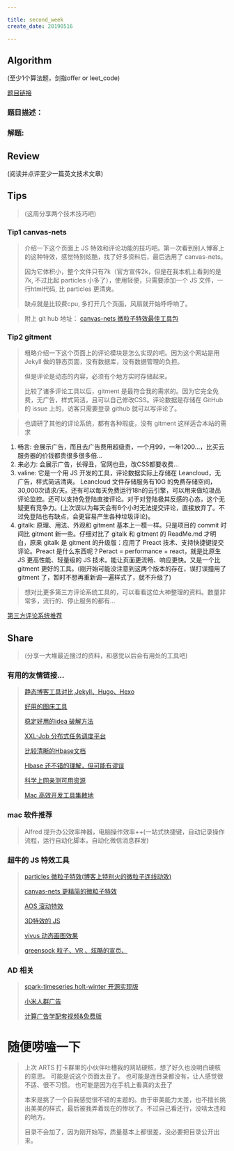 ```yaml
---

title: second_week
create_date: 20190516

---
```



## AIgorithm
(至少1个算法题，剑指offer or leet_code)

[题目链接]()

### 题目描述：



### 解题:


## Review
(阅读并点评至少一篇英文技术文章)


## Tips
> 
> (这周分享两个技术技巧吧)

### Tip1 canvas-nets
>
> 介绍一下这个页面上 JS 特效和评论功能的技巧吧。第一次看到别人博客上的这种特效，感觉特别炫酷，找了好多资料后，最后选用了 canvas-nets。
>
> 因为它体积小，整个文件只有7k（官方宣传2k，但是在我本机上看到的是7k, 不过比起 particles 小多了），使用轻便，只需要添加一个 JS 文件，一行html代码, 比 particles 更清爽。
>
> 缺点就是比较费cpu, 多打开几个页面，风扇就开始呼呼响了。

>
> 附上 git hub 地址：
> [canvas-nets 微粒子特效最佳工具包](https://github.com/hustcc/canvas-nest.js)


### Tip2 gitment
>
>   粗略介绍一下这个页面上的评论模块是怎么实现的吧。因为这个网站是用 Jekyll 做的静态页面，没有数据库，没有数据管理的负担。
>
>   但是评论是动态的内容，必须有个地方实时存储起来。
>
>   比较了诸多评论工具以后，gitment 是最符合我的需求的。因为它完全免费，无广告，样式简洁，且可以自己修改CSS。评论数据是存储在 GitHub 的 issue 上的，访客只需要登录 github 就可以写评论了。

> 也调研了其他的评论系统，都有各种瑕疵，没有 gitment 这样适合本站的需求
  1. 畅言: 会展示广告，而且去广告费用超级贵，一个月99，一年1200...，比买云服务器的价钱都贵很多很多倍...
  1. 来必力: 会展示广告，长得丑，官网也丑，改CSS都要收费...
  1. valine: 它是一个用 JS 开发的工具，评论数据实际上存储在 Leancloud，无广告，样式简洁清爽。 Leancloud 文件存储服务有10G 的免费存储空间，30,000次请求/天。还有可以每天免费运行18h的云引擎，可以用来做垃圾品评论监控。还可以支持免登陆直接评论。对于对登陆极其反感的心态，这个无疑更有竞争力。(上次误以为每天会有6个小时无法提交评论，直接放弃了。不过免登陆也有缺点，会更容易产生各种垃圾评论)。
  1. gitalk: 原理、用法、外观和 gitment 基本上一模一样。只是项目的 commit 时间比 gitment 新一些。仔细对比了 gitalk 和 gitment 的 ReadMe.md 才明白，原来 gitalk 是 gitment 的升级版：应用了 Preact 技术、支持快捷键提交评论。Preact 是什么东西呢？Peract = performance + react，就是比原生 JS 更高性能、轻量级的 JS 技术。能让页面更流畅、响应更快。又是一个比 gitment 更好的工具。(刚开始可能没注意到这两个版本的存在，误打误撞用了 gitment 了，暂时不想再重新调一遍样式了，就不升级了)

> 想对比更多第三方评论系统工具的，可以看看这位大神整理的资料。数量非常多，流行的、停止服务的都有...
>
  [第三方评论系统推荐](也不是完全免费://blog.shuiba.co/comment-systems-recommendation)


## Share
>
> (分享一大堆最近搜过的资料，和感觉以后会有用处的工具吧)

### 有用的友情链接...
>
>   [静态博客工具对比,Jekyll、Hugo、Hexo](https://www.xxxlbox.com/posts/2018/whats-next-about-this-site/)
>
>   [好用的图床工具](https://sm.ms)
>
>   [稳定好用的idea 破解方法](http://idea.lanyus.com/)
>
>   [XXL-Job 分布式任务调度平台](http://www.xuxueli.com/xxl-job/#/)
>
>   [比较清晰的Hbase文档](https://www.ibm.com/developerworks/cn/analytics/library/ba-cn-bigdata-hbase/index.html)
>
>   [Hbase 还不错的理解，但可能有谬误](https://blog.csdn.net/qq_25371579/article/details/50894145)
>
>   [科学上网亲测可用资源](https://yizibi.github.io/2019/05/16/%E5%85%8D%E8%B4%B9%E7%A7%91%E5%AD%A6%E4%B8%8A%E7%BD%91-%E6%97%A0%E9%9C%80%E9%85%8D%E7%BD%AEVPS-%E8%B5%84%E6%BA%90%E5%88%86%E4%BA%AB-%E4%B8%80%E9%94%AE%E4%B8%8A%E7%BD%91(%E6%94%B6%E8%97%8F)/)
>
>   [Mac 高效开发工具集散地](http://www.sdifen.com/)

### mac 软件推荐

>  Alfred 提升办公效率神器，电脑操作效率++(一站式快捷键，自动记录操作流程，运行自动化脚本，自动化微信消息群发)


### 超牛的 JS 特效工具
>
>   [particles 微粒子特效(博客上特别火的微粒子连线动效)](https://github.com/VincentGarreau/particles.js)
>
>   [canvas-nets 更精简的微粒子特效](https://github.com/hustcc/canvas-nest.js)
>
>   [AOS 滚动特效](http://michalsnik.github.io/aos/)
>
>   [3D特效的 JS ](http://mathis-biabiany.fr/experiment)
>
>   [vivus 动态画图效果](http://maxwellito.github.io/vivus/)
>
>   [greensock 粒子、VR 、炫酷的宣页、](https://greensock.com/examples-showcases)

### AD 相关
>
>   [spark-timeseries holt-winter 开源实现版](https://github.com/sryza/spark-timeseries)
>
>   [小米人群广告](http://www.sohu.com/a/125591353_470008)
>
>   [计算广告学配套视频&免费版](https://study.163.com/course/introduction.htm?courseId=321007&_trace_c_p_k2_=af0cc993fdd349819ed28daa85a8807b)



# 随便唠嗑一下
>
>   上次 ARTS 打卡群里的小伙伴吐槽我的网站硬核，想了好久也没明白硬核的意思。
>   可能是说这个页面太丑了。
>   也可能是连目录都没有，让人感觉很不适、很不习惯。
>   也可能是因为在手机上看真的太丑了
>
>   本来是挑了一个自我感觉很不错的主题的。由于审美能力太差，也不擅长挑出美美的样式，最后被我弄着现在的惨状了。不过自己看还行，没啥太违和的地方。
>
>   目录不会加了，因为刚开始写，质量基本上都很差，没必要把目录公开出来。

    
